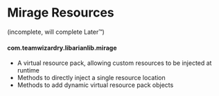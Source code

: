 # Mirage Resources
(incomplete, will complete Later™)

#### com.teamwizardry.libarianlib.mirage
- A virtual resource pack, allowing custom resources to be injected at runtime
- Methods to directly inject a single resource location 
- Methods to add dynamic virtual resource pack objects
